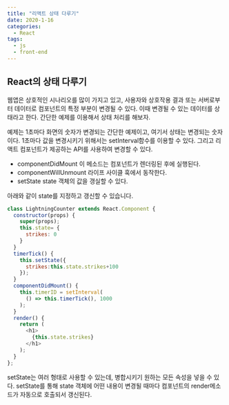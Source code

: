 ```yaml
---
title: "리액트 상태 다루기"
date: 2020-1-16
categories:
  - React
tags:
  - js
  - front-end
---
```


## React의 상태 다루기

웹앱은 상호적인 시나리오를 많이 가지고 있고, 사용자와 상호작용 결과 또는 서버로부터 데이터로 컴포넌트의 특정 부분이 변경될 수 있다.
이때 변경될 수 있는 데이터를 상태라고 한다. 간단한 예제를 이용해서 상태 처리를 해보자.

예제는 1초마다 화면의 숫자가 변경되는 간단한 예제이고, 여기서 상태는 변경되는 숫자이다.
1초마다 값을 변경시키기 위해서는 setInterval함수를 이용할 수 있다.
그리고 리액트 컴포넌트가 제공하는 API를 사용하여 변경할 수 있다.

- componentDidMount
   이 메소드는 컴포넌트가 렌더링된 후에 실행된다.
- componentWillUnmount
   라이프 사이클 훅에서 동작한다.
- setState
   state 객체의 값을 갱실할 수 있다.

아래와 같이 state를 지정하고 갱신할 수 있습니다.

```javascript
class LightningCounter extends React.Component {
  constructor(props) {
    super(props);
    this.state= {
      strikes: 0
    }
  }
  timerTick() {
    this.setState({
      strikes:this.state.strikes+100
    });
  }
  componentDidMount() {
    this.timerID = setInterval(
      () => this.timerTick(), 1000
    );
  }
  render() {
    return (
      <h1>
        {this.state.strikes}
      </h1>
    );
  }
};
```

setState는 여러 형태로 사용할 수 있는데, 병합시키기 원하는 모든 속성을 넣을 수 있다.
setState를 통해 state 객체에 어떤 내용이 변경될 때마다 컴포넌트의 render메소드가 자동으로 호출되서 갱신된다.
